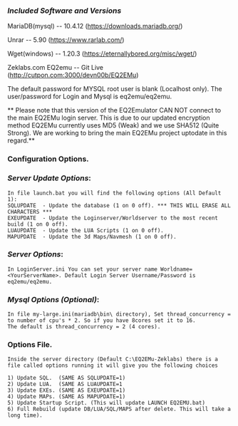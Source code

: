 ### ***Included Software and Versions***

MariaDB(mysql) 	   -- 10.4.12 (https://downloads.mariadb.org/)

Unrar         	   -- 5.90    (https://www.rarlab.com/)

Wget(windows)	   -- 1.20.3  (https://eternallybored.org/misc/wget/)

Zeklabs.com EQ2emu -- Git Live (http://cutpon.com:3000/devn00b/EQ2EMu)

The default password for MYSQL root user is blank (Localhost only).
The user/password for Login and Mysql is eq2emu/eq2emu.

** Please note that this version of the EQ2Emulator CAN NOT connect to the main EQ2EMu login server. This is due to our updated encryption method EQ2EMu currently uses MD5 (Weak) and we use SHA512 (Quite Strong). We are working to bring the main EQ2EMu project uptodate in this regard.**

### Configuration Options.

### 	***Server Update Options***:

	In file launch.bat you will find the following options (All Default 1): 
	SQLUPDATE  - Update the database (1 on 0 off). *** THIS WILL ERASE ALL CHARACTERS ***
	EXEUPDATE  - Update the Loginserver/Worldserver to the most recent build (1 on 0 off).
    LUAUPDATE  - Update the LUA Scripts (1 on 0 off).
	MAPUPDATE  - Update the 3d Maps/Navmesh (1 on 0 off).

### 	***Server Options***:

	In LoginServer.ini You can set your server name Worldname=<YourServerName>. Default Login Server Username/Password is eq2emu/eq2emu.

### 	***Mysql Options (Optional)***:

	In file my-large.ini(mariadb\bin\ directory), Set thread_concurrency =  to number of cpu's * 2. So if you have 8cores set it to 16. 
    The	default is thread_concurrency = 2 (4 cores).

### Options File.
	
	Inside the server directory (Default C:\EQ2EMu-Zeklabs) there is a file called options running it will give you the following choices

	1) Update SQL.  (SAME AS SQLUPDATE=1)
	2) Update LUA.  (SAME AS LUAUPDATE=1
	3) Update EXEs. (SAME AS EXEUPDATE=1)
	4) Update MAPs. (SAME AS MAPUPDATE=1)
	5) Update Startup Script. (This will update LAUNCH EQ2EMU.bat)
	6) Full Rebuild (update DB/LUA/SQL/MAPS after delete. This will take a long time).
